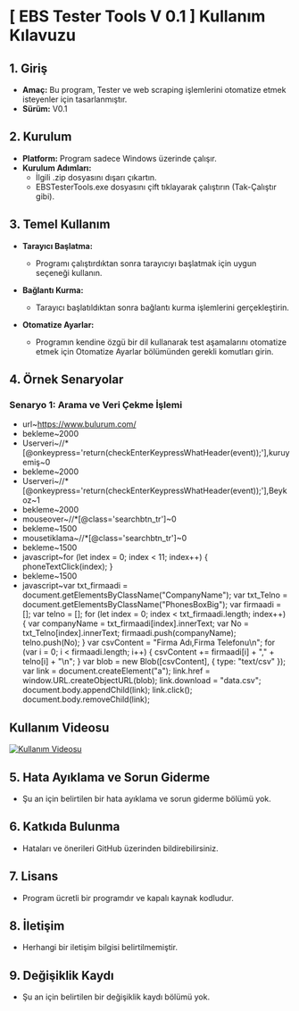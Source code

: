 # [ EBS Tester Tools V 0.1 ] Kullanım Kılavuzu

## 1. Giriş

- **Amaç:** Bu program, Tester ve web scraping işlemlerini otomatize etmek isteyenler için tasarlanmıştır.
- **Sürüm:** V0.1

## 2. Kurulum

- **Platform:** Program sadece Windows üzerinde çalışır.
- **Kurulum Adımları:**
  - İlgili .zip dosyasını dışarı çıkartın.
  - EBSTesterTools.exe dosyasını çift tıklayarak çalıştırın (Tak-Çalıştır gibi).

## 3. Temel Kullanım

- **Tarayıcı Başlatma:**
  - Programı çalıştırdıktan sonra tarayıcıyı başlatmak için uygun seçeneği kullanın.

- **Bağlantı Kurma:**
  - Tarayıcı başlatıldıktan sonra bağlantı kurma işlemlerini gerçekleştirin.

- **Otomatize Ayarlar:**
  - Programın kendine özgü bir dil kullanarak test aşamalarını otomatize etmek için Otomatize Ayarlar bölümünden gerekli komutları girin.

## 4. Örnek Senaryolar

### Senaryo 1: Arama ve Veri Çekme İşlemi

-  url~https://www.bulurum.com/
- bekleme~2000
- Userveri~//*[@onkeypress='return(checkEnterKeypressWhatHeader(event));'],kuruyemiş~0
- bekleme~2000
- Userveri~//*[@onkeypress='return(checkEnterKeypressWhatHeader(event));'],Beykoz~1
- bekleme~2000
- mouseover~//*[@class='searchbtn_tr']~0
- bekleme~1500
- mousetiklama~//*[@class='searchbtn_tr']~0
- bekleme~1500
- javascript~for (let index = 0; index < 11; index++) { phoneTextClick(index); }
- bekleme~1500
- javascript~var txt_firmaadi = document.getElementsByClassName("CompanyName"); var txt_Telno = document.getElementsByClassName("PhonesBoxBig"); var firmaadi = []; var telno = []; for (let index = 0; index < txt_firmaadi.length; index++) { var companyName = txt_firmaadi[index].innerText; var No = txt_Telno[index].innerText; firmaadi.push(companyName); telno.push(No); } var csvContent = "Firma Adı,Firma Telefonu\n"; for (var i = 0; i < firmaadi.length; i++) { csvContent += firmaadi[i] + "," + telno[i] + "\n"; } var blob = new Blob([csvContent], { type: "text/csv" }); var link = document.createElement("a"); link.href = window.URL.createObjectURL(blob); link.download = "data.csv"; document.body.appendChild(link); link.click(); document.body.removeChild(link);

## Kullanım Videosu

[![Kullanım Videosu](https://img.youtube.com/vi/Jyh47sz3ToU/0.jpg)](https://www.youtube.com/watch?v=Jyh47sz3ToU)


## 5. Hata Ayıklama ve Sorun Giderme

- Şu an için belirtilen bir hata ayıklama ve sorun giderme bölümü yok.

## 6. Katkıda Bulunma

- Hataları ve önerileri GitHub üzerinden bildirebilirsiniz.

## 7. Lisans

- Program ücretli bir programdır ve kapalı kaynak kodludur.

## 8. İletişim

- Herhangi bir iletişim bilgisi belirtilmemiştir.

## 9. Değişiklik Kaydı

- Şu an için belirtilen bir değişiklik kaydı bölümü yok.
